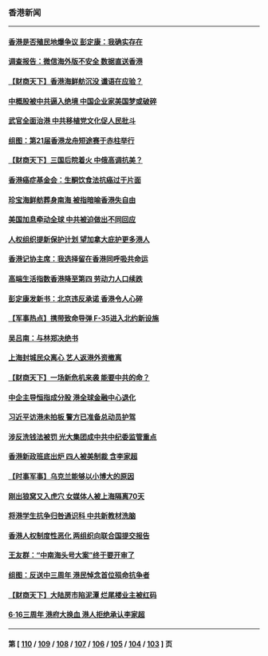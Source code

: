 ### 香港新闻
---
#### [香港是否殖民地爆争议 彭定康：我确实存在](../../pages/ncid1349362/n13765710.md) 
#### [调查报告：微信海外版不安全 数据直送香港](../../pages/ncid1349362/n13765533.md) 
#### [【财商天下】香港海鲜舫沉没 谶语在应验？](../../pages/ncid1349362/n13765316.md) 
#### [中概股被中共逼入绝境 中国企业家美国梦或破碎](../../pages/ncid1349362/n13765287.md) 
#### [武官全面治港 中共移植党文化促人民批斗](../../pages/ncid1349362/n13765259.md) 
#### [组图：第21届香港龙舟短途赛于赤柱举行](../../pages/ncid1349362/n13764225.md) 
#### [【财商天下】三国后院着火 中俄高调抗美？](../../pages/ncid1349362/n13764528.md) 
#### [香港癌症基金会：生酮饮食法抗癌过于片面](../../pages/ncid1349362/n13764552.md) 
#### [珍宝海鲜舫葬身南海 被指暗喻香港失自由](../../pages/ncid1349362/n13764446.md) 
#### [美国加息牵动全球 中共被迫做出不同回应](../../pages/ncid1349362/n13764465.md) 
#### [人权组织提新保护计划 望加拿大庇护更多港人](../../pages/ncid1349362/n13764451.md) 
#### [香港记协主席：我选择留在香港同呼吸共命运](../../pages/ncid1349362/n13764447.md) 
#### [高端生活指数香港降至第四 劳动力人口续跌](../../pages/ncid1349362/n13764441.md) 
#### [彭定康发新书：北京违反承诺 香港令人心碎](../../pages/ncid1349362/n13764274.md) 
#### [【军事热点】携带致命导弹 F-35进入北约新设施](../../pages/ncid1349362/n13763641.md) 
#### [吴吕南：与林郑决绝书](../../pages/ncid1349362/n13764053.md) 
#### [上海封城民众离心 艺人返港外资撤离](../../pages/ncid1349362/n13764010.md) 
#### [【财商天下】一场新危机来袭 能要中共的命？](../../pages/ncid1349362/n13763617.md) 
#### [中企主导恒指成分股 港全球金融中心退化](../../pages/ncid1349362/n13763111.md) 
#### [习近平访港未拍板 警方已准备总动员护驾](../../pages/ncid1349362/n13763095.md) 
#### [涉反洗钱法被罚 光大集团成中共中纪委监管重点](../../pages/ncid1349362/n13762920.md) 
#### [香港新政班底出炉 四人被美制裁 含李家超](../../pages/ncid1349362/n13762905.md) 
#### [【时事军事】乌克兰能够以小博大的原因](../../pages/ncid1349362/n13762837.md) 
#### [刚出狼窝又入虎穴 女媒体人被上海隔离70天](../../pages/ncid1349362/n13762308.md) 
#### [将港学生抗争归咎通识科 中共新教材洗脑](../../pages/ncid1349362/n13762382.md) 
#### [香港人权制度性恶化 两组织向联合国提交报告](../../pages/ncid1349362/n13762176.md) 
#### [王友群：“中南海头号大案”终于要开审了](../../pages/ncid1349362/n13761877.md) 
#### [组图：反送中三周年 港民悼念首位殒命抗争者](../../pages/ncid1349362/n13761626.md) 
#### [【财商天下】大陆房市陷泥潭 烂尾楼业主被红码](../../pages/ncid1349362/n13761890.md) 
#### [6‧16三周年 港府大换血 港人拒绝承认李家超](../../pages/ncid1349362/n13761847.md) 

---
#### 第 [ [110](./110.md) / [109](./109.md) / [108](./108.md) / [107](./107.md) / [106](./106.md) / [105](./105.md) / [104](./104.md) / [103](./103.md) ] 页
